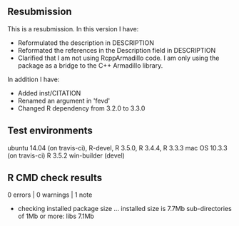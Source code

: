 ## Resubmission
This is a resubmission. In this version I have:

* Reformulated the description in DESCRIPTION
* Reformated the references in the Description field in DESCRIPTION
* Clarified that I am not using RcppArmadillo code. I am only using the package as a bridge to the C++ Armadillo library.

In addition I have:

* Added inst/CITATION
* Renamed an argument in 'fevd'
* Changed R dependency from 3.2.0 to 3.3.0

## Test environments
ubuntu 14.04 (on travis-ci), R-devel, R 3.5.0, R 3.4.4, R 3.3.3
mac OS 10.3.3 (on travis-ci) R 3.5.2
win-builder (devel)

## R CMD check results

0 errors | 0 warnings | 1 note

* checking installed package size ... installed size is  7.7Mb sub-directories of 1Mb or more: libs 7.1Mb
